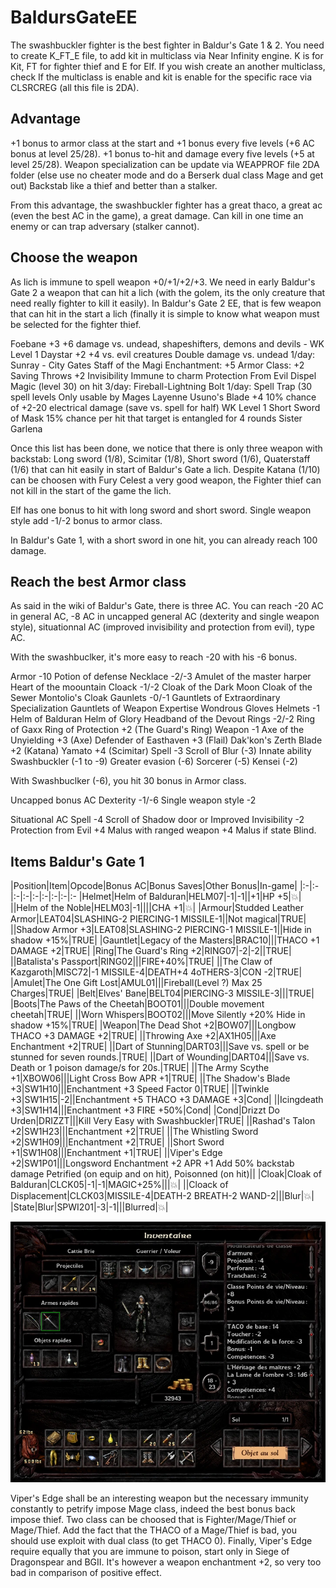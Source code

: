 # BaldursGateEE

The swashbuckler fighter is the best fighter in Baldur's Gate 1 & 2. You need to create K_FT_E file, to add kit in multiclass via Near Infinity engine. K is for Kit, FT for fighter thief and E for Elf. If you wish create an another multiclass, check If the multiclass is enable and kit is enable for the specific race via CLSRCREG (all this file is 2DA).

## Advantage

+1 bonus to armor class at the start and +1 bonus every five levels (+6 AC bonus at level 25/28).
+1 bonus to-hit and damage every five levels (+5 at level 25/28).
Weapon specialization can be update via WEAPPROF file 2DA folder (else use no cheater mode and do a Berserk dual class Mage and get out)
Backstab like a thief and better than a stalker.

From this advantage, the swashbuckler fighter has a great thaco, a great ac (even the best AC in the game), a great damage. Can kill in one time an enemy or can trap adversary (stalker cannot).

## Choose the weapon

As lich is immune to spell weapon +0/+1/+2/+3. We need in early Baldur's Gate 2 a weapon that can hit a lich (with the golem, its the only creature that need really fighter to kill it easily). In Baldur's Gate 2 EE, that is few weapon that can hit in the start a lich (finally it is simple to know what weapon must be selected for the fighter thief.

Foebane +3	     +6 damage vs. undead, shapeshifters, demons and devils	-	WK Level 1
Daystar +2	     +4 vs. evil creatures
		     Double damage vs. undead
		     1/day: Sunray						-	City Gates
Staff of the Magi    Enchantment: +5
      	     	     Armor Class: +2
		     Saving Throws +2
		     Invisibility
		     Immune to charm
		     Protection From Evil
		     Dispel Magic (level 30) on hit
		     3/day: Fireball-Lightning Bolt
		     1/day: Spell Trap (30 spell levels	Only usable by Mages		Layenne
Usuno's Blade +4     10% chance of +2-20 electrical damage (save vs. spell for half)	WK Level 1
Short Sword of Mask  15% chance per hit that target is entangled for 4 rounds		Sister Garlena

Once this list has been done, we notice that there is only three weapon with backstab: Long sword (1/8), Scimitar (1/8), Short sword (1/6), Quaterstaff (1/6) that can hit easily in start of Baldur's Gate a lich. Despite Katana (1/10) can be choosen with Fury Celest a very good weapon, the Fighter thief can not kill in the start of the game the lich.

Elf has one bonus to hit with long sword and short sword.
Single weapon style add -1/-2 bonus to armor class. 

In Baldur's Gate 1, with a short sword in one hit, you can already reach 100 damage.

## Reach the best Armor class

As said in the wiki of Baldur's Gate, there is three AC. You can reach -20 AC in general AC, -8 AC in uncapped general AC (dexterity and single weapon style), situationnal AC (improved invisibility and protection from evil), type AC.

With the swashbuclker, it's more easy to reach -20 with his -6 bonus.

Armor	 -10	       Potion of defense
Necklace -2/-3         Amulet of the master harper
	 	       Heart of the moountain
Cloack   -1/-2	       Cloak of the Dark Moon
	 	       Cloak of the Sewer
		       Montolio's Cloak
Gaunlets -0/-1	       Gauntlets of Extraordinary Specialization
	 	       Gauntlets of Weapon Expertise
		       Wondrous Gloves
Helmets  -1	       Helm of Balduran
	 	       Helm of Glory
		       Headband of the Devout
Rings    -2/-2         Ring of Gaxx
                       Ring of Protection +2 (The Guard's Ring)
Weapon   -1	       Axe of the Unyielding +3	  (Axe)
	 	       Defender of Easthaven +3	  (Flail)
		       Dak'kon's Zerth Blade +2	  (Katana)
		       Yamato +4       	     	  (Scimitar)
Spell    -3	       Scroll of Blur (-3)
Innate ability	       Swashbuckler (-1 to -9)
      			Greater evasion (-6)
		       Sorcerer (-5)
		       Kensei (-2)

With Swashbuclker (-6), you hit 30 bonus in Armor class.

Uncapped bonus AC
Dexterity		-1/-6
Single weapon style	-2

Situational AC
Spell	    -4		Scroll of Shadow door or Improved Invisibility
	    -2		Protection from Evil
	    +4		Malus with ranged weapon
	    +4		Malus if state Blind.
	    

## Items Baldur's Gate 1

|Position|Item|Opcode|Bonus AC|Bonus Saves|Other Bonus|In-game|
|:-|:-|:-|:-|:-|:-|:-|:-|:-
|Helmet|Helm of Balduran|HELM07|-1|-1||+1|HP +5|:boom:|
||Helm of the Noble|HELM03|-1||||CHA +1|:boom:|
|Armour|Studded Leather Armor|LEAT04|SLASHING-2 PIERCING-1 MISSILE-1||Not magical|TRUE|
||Shadow Armor +3|LEAT08|SLASHING-2 PIERCING-1 MISSILE-1||Hide in shadow +15%|TRUE|
|Gauntlet|Legacy of the Masters|BRAC10|||THACO +1 DAMAGE +2|TRUE|
|Ring|The Guard's Ring +2|RING07|-2|-2||TRUE|
||Batalista's Passport|RING02|||FIRE+40%|TRUE|
||The Claw of Kazgaroth|MISC72|-1 MISSILE-4|DEATH+4 4oTHERS-3|CON -2|TRUE|
|Amulet|The One Gift Lost|AMUL01|||Fireball(Level ?) Max 25 Charges|TRUE|
|Belt|Elves' Bane|BELT04|PIERCING-3 MISSILE-3|||TRUE|
|Boots|The Paws of the Cheetah|BOOT01|||Double movement cheetah|TRUE|
||Worn Whispers|BOOT02|||Move Silently +20% Hide in shadow +15%|TRUE|
|Weapon|The Dead Shot +2|BOW07|||Longbow THACO +3 DAMAGE +2|TRUE|
||Throwing Axe +2|AX1H05|||Axe Enchantment +2|TRUE|
||Dart of Stunning|DART03|||Save vs. spell or be stunned for seven rounds.|TRUE|
||Dart of Wounding|DART04|||Save vs. Death or 1 poison damage/s for 20s.|TRUE|
||The Army Scythe +1|XBOW06|||Light Cross Bow APR +1|TRUE|
||The Shadow's Blade +3|SW1H10|||Enchantment +3 Speed Factor 0|TRUE|
||Twinkle +3|SW1H15|-2||Enchantment +5 THACO +3 DAMAGE +3|Cond|
||Icingdeath +3|SW1H14|||Enchantment +3 FIRE +50%|Cond|
|Cond|Drizzt Do Urden|DRIZZT|||Kill Very Easy with Swashbuckler|TRUE|
||Rashad's Talon +2|SW1H23|||Enchantment +2|TRUE|
||The Whistling Sword +2|SW1H09|||Enchantment +2|TRUE|
||Short Sword +1|SW1H08|||Enchantment +1|TRUE|
||Viper's Edge +2|SW1P01|||Longsword Enchantment +2 APR +1 Add 50% backstab damage Petrified (on equip and on hit), Poisonned (on hit)||
|Cloak|Cloak of Balduran|CLCK05|-1|-1|MAGIC+25%|||:boom:|
||Cloack of Displacement|CLCK03|MISSILE-4|DEATH-2 BREATH-2 WAND-2|||Blur|:boom:|
|State|Blur|SPWI201|-3|-1|||Blurred|:boom:|

![](../picture/fighter-thief-item-stat-end-bg1.webp)

Viper's Edge shall be an interesting weapon but the necessary immunity constantly to petrify impose Mage class, indeed the best bonus back impose thief. Two class can be choosed that is Fighter/Mage/Thief or Mage/Thief. Add the fact that the THACO of a Mage/Thief is bad, you should use exploit with dual class (to get THACO 0). Finally, Viper's Edge require equally that you are immune to poison, start only in Siege of Dragonspear and BGII. It's however a weapon enchantment +2, so very too bad in comparison of positive effect. 



